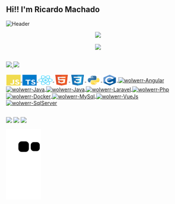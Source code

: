 ## Hi!! I'm Ricardo Machado

![Header](./your-header-image-name.png)

<div align="center">
   <img height="500em" src="https://user-images.githubusercontent.com/70382532/138322189-2db8df52-9dcb-40a0-88a8-c365466bd33d.gif"/>
</div>

<p align="center">
  <a href="https://github.com/Laracf/readme-typing-svg"><img src="https://readme-typing-svg.herokuapp.com/?lines=Desenvolvedora%20Full-Stack&font=Fira%20Code&center=true&width=440&height=45&color=f75c7e&vCenter=true&size=22"  ></a>
</p>

##
 
 <div>
  <a href="https://github.com/wolwerr">
  <img height="180em" src="https://github-readme-stats.vercel.app/api?username=wolwerr&theme=blue-green"/>
  <img height="180em" src="https://github-readme-stats.vercel.app/api/top-langs/?username=wolwerr&layout=compact&langs_count=7&theme=blue-green"/>
</div>
<div style="display: inline_block"><br>
  <img align="center" alt="wolwerr-Js" height="30" width="40" src="https://raw.githubusercontent.com/devicons/devicon/master/icons/javascript/javascript-plain.svg">
  <img align="center" alt="wolwerr-Ts" height="30" width="40" src="https://raw.githubusercontent.com/devicons/devicon/master/icons/typescript/typescript-plain.svg">
  <img align="center" alt="wolwerr-React" height="30" width="40" src="https://raw.githubusercontent.com/devicons/devicon/master/icons/react/react-original.svg">
  <img align="center" alt="wolwerr-HTML" height="30" width="40" src="https://raw.githubusercontent.com/devicons/devicon/master/icons/html5/html5-original.svg">
  <img align="center" alt="wolwerr-CSS" height="30" width="40" src="https://raw.githubusercontent.com/devicons/devicon/master/icons/css3/css3-original.svg">
  <img align="center" alt="wolwerr-Python" height="30" width="40" src="https://raw.githubusercontent.com/devicons/devicon/master/icons/python/python-original.svg">
  <img align="center" alt="wolwerr-Csharp" height="30" width="40" src="https://raw.githubusercontent.com/devicons/devicon/master/icons/c/c-original.svg">
  <img align="center" alt="wolwerr-Angular" height="30" width="30" src="https://i.imgur.com/7Ddf1ZO.png">
  <img align="center" alt="wolwerr-Java" height="30" width="30" src="https://i.imgur.com/lcexh9M.png">
  <img align="center" alt="wolwerr-Java" height="30" width="40" src="https://i.imgur.com/kWIvhoB.png">
 <img align="center" alt="wolwerr-Laravel" height="30" width="40" src="https://i.imgur.com/qWHa1mL.png">
 <img align="center" alt="wolwerr-Php" height="30" width="40" src=https://i.imgur.com/eWcYQfi.png>
 <img align="center" alt="wolwerr-Docker" height="30" width="40" src="https://i.imgur.com/BsbdHTN.png">
 <img align="center" alt="wolwerr-MySql" height="30" width="40" src="https://i.imgur.com/G8JdM0k.png">
 <img align="center" alt="wolwerr-VueJs" height="30" width="40" src="https://i.imgur.com/Q5CMCe8.png">
 <img align="center" alt="wolwerr-SqlServer" height="30" width="40" src="https://i.imgur.com/6qXBZ0N.png">
 
 
  </div>
   
  ##
 
<div> 
 <a href="https://www.linkedin.com/in/ricardolmachado/" target="_blank"><img src="https://img.shields.io/badge/-LinkedIn-%230077B5?style=for-the-badge&logo=linkedin&logoColor=white" target="_blank"></a>
   <a href="https://instagram.com/wolwer" target="_blank"><img src="https://img.shields.io/badge/-Instagram-%23E4405F?style=for-the-badge&logo=instagram&logoColor=white" target="_blank"></a> 	 
  <a href = "mailto:ricardo@dtmm.com.br"><img src="https://img.shields.io/badge/-Gmail-%23333?style=for-the-badge&logo=gmail&logoColor=white" target="_blank"></a>
   
 
  ![Snake animation](https://github.com/rafaballerini/rafaballerini/blob/output/github-contribution-grid-snake.svg)
 
</div>
  
